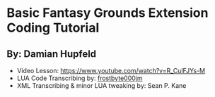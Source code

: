 # Basic Fantasy Grounds Extension Coding Tutorial
## By: Damian Hupfeld


* Video Lesson: https://www.youtube.com/watch?v=R_CulFJYs-M
* LUA Code Transcribing by: [frostbyte000jm](https://www.youtube.com/channel/UCFHVE9_L9ibhp_uTpk9E6oQ)
* XML Transcribing & minor LUA tweaking by: Sean P. Kane
